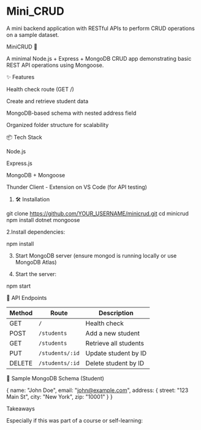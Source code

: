 # Mini_CRUD
A mini backend application with RESTful APIs to perform CRUD operations on a sample dataset.


MiniCRUD 🚀

A minimal Node.js + Express + MongoDB CRUD app demonstrating basic REST API operations using Mongoose.


✨ Features

Health check route (GET /)

Create and retrieve student data

MongoDB-based schema with nested address field

Organized folder structure for scalability


📦 Tech Stack

Node.js

Express.js

MongoDB + Mongoose

Thunder Client - Extension on VS Code (for API testing)



1. 🛠️ Installation

git clone https://github.com/YOUR_USERNAME/minicrud.git
cd minicrud
npm install dotnet mongoose


2.Install dependencies:


npm install


3. Start MongoDB server (ensure mongod is running locally or use MongoDB Atlas)

4. Start the server:


npm start



🚀 API Endpoints


| Method | Route           | Description           |
| ------ | --------------- | --------------------- |
| GET    | `/`             | Health check          |
| POST   | `/students`     | Add a new student     |
| GET    | `/students`     | Retrieve all students |
| PUT    | `/students/:id` | Update student by ID  |
| DELETE | `/students/:id` | Delete student by ID  |



🧪 Sample MongoDB Schema (Student)

{
  name: "John Doe",
  email: "john@example.com",
  address: {
    street: "123 Main St",
    city: "New York",
    zip: "10001"
  }
}


 Takeaways

Especially if this was part of a course or self-learning:

